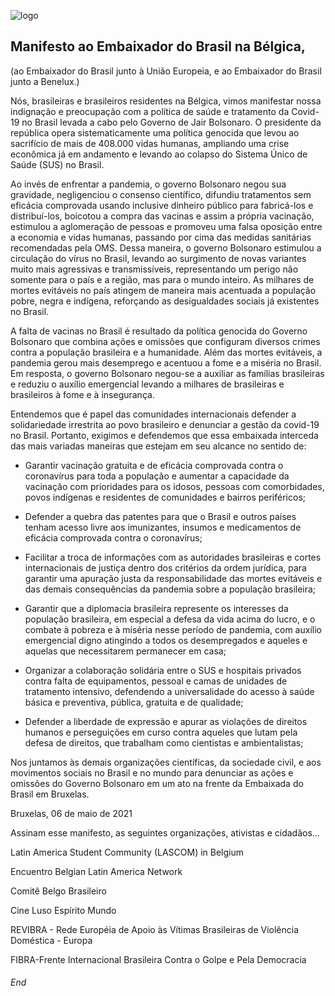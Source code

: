 ![logo](https://user-images.githubusercontent.com/83706160/117141484-e0102000-adae-11eb-81e9-0eae4e44f56a.jpg)

## Manifesto ao Embaixador do Brasil na Bélgica, 

(ao Embaixador do Brasil junto à União Europeia, e ao Embaixador do Brasil junto a Benelux.)

Nós, brasileiras e brasileiros residentes na Bélgica, vimos manifestar nossa indignação e preocupação com a política de saúde e tratamento da Covid-19 no Brasil levada a cabo pelo Governo de Jair Bolsonaro. O presidente da república opera sistematicamente uma política genocida que levou ao sacrifício de mais de 408.000 vidas humanas, ampliando uma crise econômica já em andamento e levando ao colapso do Sistema Único de Saúde (SUS) no Brasil.

Ao invés de enfrentar a pandemia, o governo Bolsonaro negou sua gravidade, negligenciou o consenso científico, difundiu tratamentos sem eficácia comprovada usando inclusive dinheiro público para fabricá-los e distribuí-los, boicotou a compra das vacinas e assim a própria vacinação, estimulou a aglomeração de pessoas e promoveu uma falsa oposição entre a economia e vidas humanas, passando por cima das medidas sanitárias recomendadas pela OMS. Dessa maneira, o governo Bolsonaro estimulou a circulação do vírus no Brasil, levando ao surgimento de novas variantes muito mais agressivas e transmissíveis, representando um perigo não somente para o país e a região, mas para o mundo inteiro. As milhares de mortes evitáveis no país atingem de maneira mais acentuada a população pobre, negra e indígena, reforçando as desigualdades sociais já existentes no Brasil. 

A falta de vacinas no Brasil é resultado da política genocida do Governo Bolsonaro que combina ações e omissões que configuram diversos crimes contra a população brasileira e a humanidade. Além das mortes evitáveis, a pandemia gerou mais desemprego e acentuou a fome e a miséria no Brasil. Em resposta, o governo Bolsonaro negou-se a auxiliar as famílias brasileiras e reduziu o auxílio emergencial levando a milhares de brasileiras e brasileiros à fome e à insegurança.

Entendemos que é papel das comunidades internacionais defender a solidariedade irrestrita ao povo brasileiro e denunciar a gestão da covid-19 no Brasil. Portanto, exigimos e defendemos que essa embaixada interceda das mais variadas maneiras que estejam em seu alcance no sentido de:

- Garantir vacinação gratuita e de eficácia comprovada contra o coronavírus para toda a população e aumentar a capacidade da vacinação com prioridades para os idosos, pessoas com comorbidades, povos indígenas e residentes de comunidades e bairros periféricos;

- Defender a quebra das patentes para que o Brasil e outros países tenham acesso livre aos imunizantes, insumos e medicamentos de eficácia comprovada contra o coronavírus;

- Facilitar a troca de informações com as autoridades brasileiras e cortes internacionais de justiça dentro dos critérios da ordem jurídica, para garantir uma apuração justa da responsabilidade das mortes evitáveis e das demais consequências da pandemia sobre a população brasileira; 

- Garantir que a diplomacia brasileira represente os interesses da população brasileira, em especial a defesa da vida acima do lucro, e o combate à pobreza e à miséria nesse período de pandemia, com auxílio emergencial digno atingindo a todos os desempregados e aqueles e aquelas que necessitarem permanecer em casa;

- Organizar a colaboração solidária entre o SUS e hospitais privados contra falta de equipamentos, pessoal e camas de unidades de tratamento intensivo, defendendo a universalidade do acesso à saúde básica e preventiva, pública, gratuita e de qualidade;

- Defender a liberdade de expressão e apurar as violações de direitos humanos e perseguições em curso contra aqueles que lutam pela defesa de direitos, que trabalham como cientistas e ambientalistas;

Nos juntamos às demais organizações científicas, da sociedade civil, e aos movimentos sociais no Brasil e no mundo para denunciar as ações e omissões do Governo Bolsonaro em um ato na frente da Embaixada do Brasil em Bruxelas.

Bruxelas, 06 de maio de 2021

Assinam esse manifesto, as seguintes organizações, ativistas e cidadãos…

Latin America Student Community (LASCOM) in Belgium

Encuentro Belgian Latin America Network 

Comitê Belgo Brasileiro 

Cine Luso Espírito Mundo 

REVIBRA - Rede Européia de Apoio às Vítimas Brasileiras de Violência Doméstica - Europa

FIBRA-Frente Internacional Brasileira Contra o Golpe e Pela Democracia



###### End


